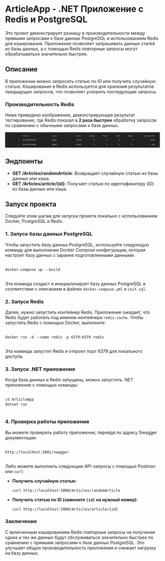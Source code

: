 # ArticleApp - .NET Приложение с Redis и PostgreSQL

Это проект демонстрирует разницу в производительности между прямыми запросами к базе данных PostgreSQL и использованием Redis для кэширования. Приложение позволяет запрашивать данные статей из базы данных, а с помощью Redis повторные запросы могут обрабатываться значительно быстрее.

## Описание

В приложении можно запросить статью по ID или получить случайную статью. Кэширование в Redis используется для хранения результатов предыдущих запросов, что позволяет ускорить последующие запросы.

### Производительность Redis

Ниже приведено изображение, демонстрирующее результат тестирования, где Redis показал в **2 раза быстрее** обработку запросов по сравнению с обычными запросами к базе данных.

<img src="./test.png" alt="Сравнение производительности" width="1000"/>

## Эндпоинты

- **GET /Articles/randomArticle**: Возвращает случайную статью из базы данных или кэша.
- **GET /Articles/article/{id}**: Получает статью по идентификатору (ID) из базы данных или кэша.

## Запуск проекта

Следуйте этим шагам для запуска проекта локально с использованием Docker, PostgreSQL и Redis.

### 1. Запуск базы данных PostgreSQL

<p>Чтобы запустить базу данных PostgreSQL, используйте следующую команду для выполнения Docker Compose конфигурации, которая настроит базу данных с заранее подготовленными данными:</p>

<pre>
<code>
docker-compose up --build
</code>
</pre>

<p>Эта команда создаст и инициализирует базу данных PostgreSQL в соответствии с описанием в файлах <code>docker-compose.yml</code> и <code>init.sql</code>.</p>

<h3>2. Запуск Redis</h3>

<p>Далее, нужно запустить контейнер Redis. Приложение ожидает, что Redis будет работать под именем контейнера <code>redis-cache</code>. Чтобы запустить Redis с помощью Docker, выполните:</p>

<pre>
<code>
docker run -d --name redis -p 6379:6379 redis
</code>
</pre>

<p>Эта команда запустит Redis и откроет порт 6379 для локального доступа.</p>

<h3>3. Запуск .NET приложения</h3>

<p>Когда база данных и Redis запущены, можно запустить .NET приложение с помощью команды:</p>

<pre>
<code>
cd ArticleApp
dotnet run
</code>
</pre>

<h3>4. Проверка работы приложения</h3>

<p>Вы можете проверить работу приложения, перейдя по адресу Swagger документации:</p>

<pre>
<code>
http://localhost:5001/swagger
</code>
</pre>

<p>Либо можете выполнить следующие API-запросы с помощью Postman или <code>curl</code>:</p>

<ul>
  <li><strong>Получить случайную статью</strong>:
    <pre><code>curl http://localhost:5000/Articles/randomArticle</code></pre>
  </li>
  <li><strong>Получить статью по ID (замените <code>{id}</code> на нужный номер)</strong>:
    <pre><code>curl http://localhost:5000/Articles/article/{id}</code></pre>
  </li>
</ul>

<h3>Заключение</h3>

<p>С включенным кэшированием Redis повторные запросы на получение одних и тех же данных будут обслуживаться значительно быстрее по сравнению с прямыми запросами к базе данных PostgreSQL. Это улучшает общую производительность приложения и снижает нагрузку на базу данных.</p>
